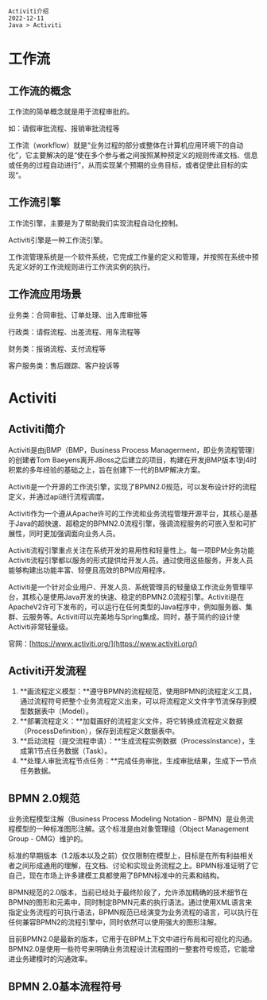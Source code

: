 ```text
Activiti介绍
2022-12-11
Java > Activiti
```

# 工作流

## 工作流的概念

工作流的简单概念就是用于流程审批的。

如：请假审批流程、报销审批流程等

工作流（workflow）就是“业务过程的部分或整体在计算机应用环境下的自动化”，它主要解决的是“使在多个参与者之间按照某种预定义的规则传递文档、信息或任务的过程自动进行”，从而实现某个预期的业务目标，或者促使此目标的实现“。

## 工作流引擎

工作流引擎，主要是为了帮助我们实现流程自动化控制。

Activiti引擎是一种工作流引擎。

工作流管理系统是一个软件系统，它完成工作量的定义和管理，并按照在系统中预先定义好的工作流规则进行工作流实例的执行。

## 工作流应用场景

业务类：合同审批、订单处理、出入库审批等

行政类：请假流程、出差流程、用车流程等

财务类：报销流程、支付流程等

客户服务类：售后跟踪、客户投诉等

# Activiti

## Activiti简介

Activiti是由jBMP（BMP，Business Process Managerment，即业务流程管理）的创建者Tom Baeyens离开JBoss之后建立的项目，构建在开发jBMP版本1到4时积累的多年经验的基础之上，旨在创建下一代的BMP解决方案。

Activiti是一个开源的工作流引擎，实现了BPMN2.0规范，可以发布设计好的流程定义，并通过api进行流程调度。

Activiti作为一个遵从Apache许可的工作流和业务流程管理开源平台，其核心是基于Java的超快速、超稳定的BPMN2.0流程引擎，强调流程服务的可嵌入型和可扩展性，同时更加强调面向业务人员。

Activiti流程引擎重点关注在系统开发的易用性和轻量性上。每一项BPM业务功能Activiti流程引擎都以服务的形式提供给开发人员。通过使用这些服务，开发人员能够构建出功能丰富、轻便且高效的BPM应用程序。

Activiti是一个针对企业用户、开发人员、系统管理员的轻量级工作流业务管理平台，其核心是使用Java开发的快速、稳定的BPMN2.0流程引擎。Activiti是在ApacheV2许可下发布的，可以运行在任何类型的Java程序中，例如服务器、集群、云服务等。Activiti可以完美地与Spring集成。同时，基于简约的设计使Activiti非常轻量级。

官网：[https://www.activiti.org/](https://www.activiti.org/)

## Activiti开发流程

1. **画流程定义模型：**遵守BPMN的流程规范，使用BPMN的流程定义工具，通过流程符号把整个业务流程定义出来，可以将流程定义文件字节流保存到模型数据表中（Model）。
2. **部署流程定义：**加载画好的流程定义文件，将它转换成流程定义数据（ProcessDefinition），保存到流程定义数据表中。
3. **启动流程（提交流程申请）：**生成流程实例数据（ProcessInstance），生成第1节点任务数据（Task）。
4. **处理人审批流程节点任务：**完成任务审批，生成审批结果，生成下一节点任务数据。

## BPMN 2.0规范

业务流程模型注解（Business Process Modeling Notation - BPMN）是业务流程模型的一种标准图形注解。这个标准是由对象管理组（Object Management Group - OMG）维护的。

标准的早期版本（1.2版本以及之前）仅仅限制在模型上，目标是在所有利益相关者之间形成通用的理解，在文档、讨论和实现业务流程之上。BPMN标准证明了它自己，现在市场上许多建模工具都使用了BPMN标准中的元素和结构。

BPMN规范的2.0版本，当前已经处于最终阶段了，允许添加精确的技术细节在BPMN的图形和元素中，同时制定BPMN元素的执行语法。通过使用XML语言来指定业务流程的可执行语法，BPMN规范已经演变为业务流程的语言，可以执行在任何兼容BPMN2的流程引擎中，同时依然可以使用强大的图形注解。

目前BPMN2.0是最新的版本，它用于在BPM上下文中进行布局和可视化的沟通。BPMN2.0是使用一些符号来明确业务流程设计流程图的一整套符号规范，它能增进业务建模时的沟通效率。

## BPMN 2.0基本流程符号













